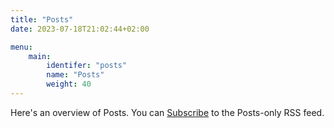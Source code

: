 ```yaml
---
title: "Posts"
date: 2023-07-18T21:02:44+02:00

menu:
    main:
        identifer: "posts"
        name: "Posts"
        weight: 40
---
```


Here's an overview of Posts. You can [Subscribe](/posts/index.xml) to the Posts-only RSS feed.